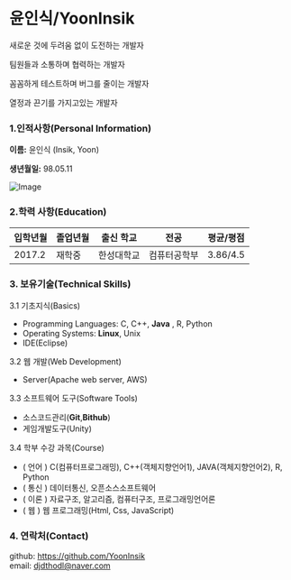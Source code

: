 # 윤인식/YoonInsik

새로운 것에 두려움 없이 도전하는 개발자

팀원들과 소통하며 협력하는 개발자

꼼꼼하게 테스트하며 버그를 줄이는 개발자

열정과 끈기를 가지고있는 개발자

### 1.인적사항(Personal Information)

  **이름:** 윤인식 (Insik, Yoon)

  **생년월일:** 98.05.11

  ![Image](https://github.com/YoonInsik/hello-me/blob/cv/images/profile.jpg)

### 2.학력 사항(Education)

| 입학년월 | 졸업년월 | 출신 학교 |전공 | 평균/평점 |
| ---------- |  ----------  |  ---------- |  ---------- | ---------- |
| 2017.2 | 재학중 | 한성대학교   |컴퓨터공학부 | 3.86/4.5 |

### 3. 보유기술(Technical Skills)

3.1 기초지식(Basics)

 - Programming Languages: C, C++, **Java** , R, Python
 - Operating Systems: **Linux**, Unix
 - IDE(Eclipse)

3.2 웹 개발(Web Development)

 - Server(Apache web server, AWS)

3.3 소프트웨어 도구(Software Tools)

 - 소스코드관리(__Git__,__Bithub__)
 - 게임개발도구(Unity)

3.4 학부 수강 과목(Course)

 - ( 언어 ) C(컴퓨터프로그래밍), C++(객체지향언어1), JAVA(객체지향언어2), R, Python
 - ( 통신 ) 데이터통신, 오픈소스소프트웨어
 - ( 이론 ) 자료구조, 알고리즘, 컴퓨터구조, 프로그래밍언어론
 - ( 웹 ) 웹 프로그래밍(Html, Css, JavaScript)

### 4. 연락처(Contact)

github: https://github.com/YoonInsik  
email: djdthodl@naver.com


